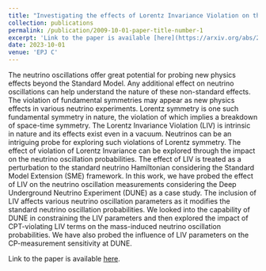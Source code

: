 ```yaml
---
title: "Investigating the effects of Lorentz Invariance Violation on the CP-sensitivities of the Deep Underground Neutrino Experiment"
collection: publications
permalink: /publication/2009-10-01-paper-title-number-1
excerpt: 'Link to the paper is available [here](https://arxiv.org/abs/2302.10456).'
date: 2023-10-01
venue: 'EPJ C'
---
```


The neutrino oscillations offer great potential for probing new physics effects beyond the Standard Model. Any additional effect on neutrino oscillations can help understand the nature of these non-standard effects. The violation of fundamental symmetries may appear as new physics effects in various neutrino experiments. Lorentz symmetry is one such fundamental symmetry in nature, the violation of which implies a breakdown of space-time symmetry. The Lorentz Invariance Violation (LIV) is intrinsic in nature and its effects exist even in a vacuum. Neutrinos can be an intriguing probe for exploring such violations of Lorentz symmetry. The effect of violation of Lorentz Invariance can be explored through the impact on the neutrino oscillation probabilities. The effect of LIV is treated as a perturbation to the standard neutrino Hamiltonian considering the Standard Model Extension (SME) framework. In this work, we have probed the effect of LIV on the neutrino oscillation measurements considering the Deep Underground Neutrino Experiment (DUNE) as a case study. The inclusion of LIV affects various neutrino oscillation parameters as it modifies the standard neutrino oscillation probabilities. We looked into the capability of DUNE in constraining the LIV parameters and then explored the impact of CPT-violating LIV terms on the mass-induced neutrino oscillation probabilities. We have also probed the influence of LIV parameters on the CP-measurement sensitivity at DUNE.

Link to the paper is available [here](https://arxiv.org/abs/2302.10456).
